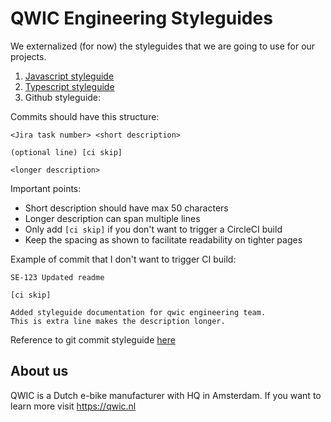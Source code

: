 # QWIC Engineering Styleguides

We externalized (for now) the styleguides that we are going to use for our projects.

1. [Javascript styleguide](https://github.com/airbnb/javascript)
2. [Typescript styleguide](https://github.com/unional/typescript-guidelines)
3. Github styleguide:

Commits should have this structure:
```
<Jira task number> <short description>

(optional line) [ci skip]

<longer description>
```
Important points:
* Short description should have max 50 characters
* Longer description can span multiple lines
* Only add `[ci skip]` if you don't want to trigger a CircleCI build
* Keep the spacing as shown to facilitate readability on tighter pages
  
Example of commit that I don't want to trigger CI build: 
```
SE-123 Updated readme

[ci skip]

Added styleguide documentation for qwic engineering team.
This is extra line makes the description longer.
```

Reference to git commit styleguide [here](https://chris.beams.io/posts/git-commit/)

## About us
QWIC is a Dutch e-bike manufacturer with HQ in Amsterdam. If you want to learn more visit https://qwic.nl
